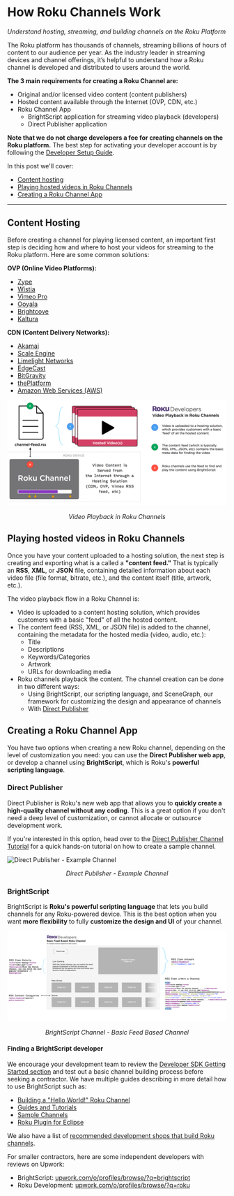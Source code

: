 # How Roku Channels Work
_Understand hosting, streaming, and building channels on the Roku Platform_

The Roku platform has thousands of channels, streaming billions of hours of content to our audience per year. As the industry leader in streaming devices and channel offerings, it’s helpful to understand how a Roku channel is developed and distributed to users around the world.

**The 3 main requirements for creating a Roku Channel are:**

- Original and/or licensed video content (content publishers)
- Hosted content available through the Internet (OVP, CDN, etc.)
- Roku Channel App
  - BrightScript application for streaming video playback (developers)
  - Direct Publisher application

**Note that we do not charge developers a fee for creating channels on the Roku platform.** The best step for activating your developer account is by following the [Developer Setup Guide](/develop/getting-started/setup-guide.md).

In this post we'll cover:

- [Content hosting](#content-hosting)
- [Playing hosted videos in Roku Channels](#playing-hosted-videos-in-roku-channels)
- [Creating a Roku Channel App](#creating-a-roku-channel-app)

---

## Content Hosting
Before creating a channel for playing licensed content, an important first step is deciding how and where to host your videos for streaming to the Roku platform. Here are some common solutions:

**OVP (Online Video Platforms):**

- [Zype](http://www.zype.com/)
- [Wistia](http://wistia.com/)
- [Vimeo Pro](https://vimeo.com/pro)
- [Ooyala](http://www.ooyala.com/)
- [Brightcove](https://www.brightcove.com/)
- [Kaltura](http://corp.kaltura.com/)

**CDN (Content Delivery Networks):**

- [Akamai](https://www.akamai.com/)
- [Scale Engine](https://www.scaleengine.com/)
- [Limelight Networks](https://www.limelight.com/)
- [EdgeCast](https://www.verizondigitalmedia.com/)
- [BitGravity](http://www.bitgravity.com/)
- [thePlatform](https://www.theplatform.com/)
- [Amazon Web Services (AWS)](https://aws.amazon.com/)

![Roku Developers - Video Playback Diagram](../../images/how-to-build-a-great-roku-channel.png)
*<p align="center">Video Playback in Roku Channels</p>*

## Playing hosted videos in Roku Channels
Once you have your content uploaded to a hosting solution, the next step is creating and exporting what is a called a **"content feed."** That is typically an **RSS**, **XML**, or **JSON** file, containing detailed information about each video file (file format, bitrate, etc.), and the content itself (title, artwork, etc.).

The video playback flow in a Roku Channel is:

- Video is uploaded to a content hosting solution, which provides customers with a basic "feed" of all the hosted content.
- The content feed (RSS, XML, or JSON file) is added to the channel, containing the metadata for the hosted media (video, audio, etc.):
  - Title
  - Descriptions
  - Keywords/Categories
  - Artwork
  - URLs for downloading media
- Roku channels playback the content. The channel creation can be done in two different ways:
  - Using BrightScript, our scripting language, and SceneGraph, our framework for customizing the design and appearance of channels
  - With [Direct Publisher](https://developer.roku.com/publish)

## Creating a Roku Channel App
You have two options when creating a new Roku channel, depending on the level of customization you need: you can use the **Direct Publisher web app**, or develop a channel using **BrightScript**, which is Roku's **powerful scripting language**.

### Direct Publisher
Direct Publisher is Roku's new web app that allows you to **quickly create a high-quality channel without any coding**. This is a great option if you don't need a deep level of customization, or cannot allocate or outsource development work.

If you're interested in this option, head over to the [Direct Publisher Channel Tutorial](https://developer.roku.com/publish/channel-tutorial) for a quick hands-on tutorial on how to create a sample channel.

![Direct Publisher - Example Channel](https://roku-developer-home-ghost-staging.s3.amazonaws.com/2016/Jul/Y2hhbm5lbF9leGFtcGxlLTE0Njk4MTQwODE3MTg=.png)
*<p align="center">Direct Publisher - Example Channel</p>*

### BrightScript
BrightScript is **Roku's powerful scripting language** that lets you build channels for any Roku-powered device. This is the best option when you want **more flexibility** to fully **customize the design and UI** of your channel.

![BrightScript Channel - Basic Feed Based Channel](../../images/basic-feed-based-roku-channel.png)
*<p align="center">BrightScript Channel - Basic Feed Based Channel</p>*

#### Finding a BrightScript developer
We encourage your development team to review the [Developer SDK Getting Started section](/develop/getting-started) and test out a basic channel building process before seeking a contractor. We have multiple guides describing in more detail how to use BrightScript such as:

- [Building a "Hello World!" Roku Channel](/develop/getting-started/hello-world.md)
- [Guides and Tutorials](/develop/guides)
- [Sample Channels](https://www.github.com/rokudev/sample-channels)
- [Roku Plugin for Eclipse](/develop/developer-tools/eclipse-plugin.md)

We also have a list of [recommended development shops that build Roku channels](https://roku.app.box.com/channel-developer-list).

For smaller contractors, here are some independent developers with reviews on Upwork:

- BrightScript: [upwork.com/o/profiles/browse/?q=brightscript](https://www.upwork.com/o/profiles/browse/?q=brightscript)
- Roku Development: [upwork.com/o/profiles/browse/?q=roku](https://www.upwork.com/o/profiles/browse/?q=roku)

